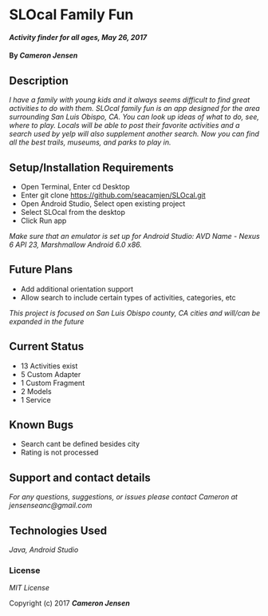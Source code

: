 # SLOcal Family Fun

#### _Activity finder for all ages, May 26, 2017_

#### By _**Cameron Jensen**_

## Description

_I have a family with young kids and it always seems difficult to find great activities to do with them. SLOcal family fun is an app designed for the area surrounding San Luis Obispo, CA. You can look up ideas of what to do, see, where to play. Locals will be able to post their favorite activities and a search used by yelp will also supplement another search. Now you can find all the best trails, museums, and parks to play in._

## Setup/Installation Requirements

* Open Terminal, Enter cd Desktop
* Enter git clone https://github.com/seacamjen/SLOcal.git
* Open Android Studio, Select open existing project
* Select SLOcal from the desktop
* Click Run app

_Make sure that an emulator is set up for Android Studio: AVD Name - Nexus 6 API 23, Marshmallow Android 6.0 x86._

## Future Plans

* Add additional orientation support
* Allow search to include certain types of activities, categories, etc

_This project is focused on San Luis Obispo county, CA cities and will/can be expanded in the future_

## Current Status

* 13 Activities exist
* 5 Custom Adapter
* 1 Custom Fragment
* 2 Models
* 1 Service

## Known Bugs

* Search cant be defined besides city
* Rating is not processed

## Support and contact details

_For any questions, suggestions, or issues please contact Cameron at jensenseanc@gmail.com_

## Technologies Used

_Java, Android Studio_

### License

*MIT License*

Copyright (c) 2017 **_Cameron Jensen_**
